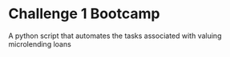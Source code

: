 # Challenge 1 Bootcamp

A python script that automates the tasks associated with valuing microlending loans

